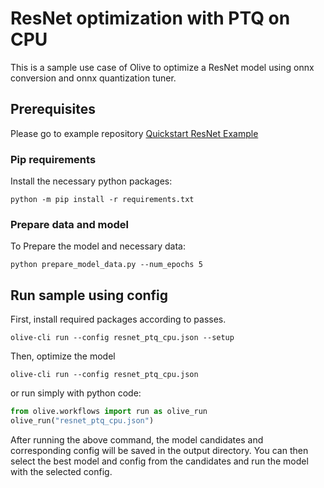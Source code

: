 # ResNet optimization with PTQ on CPU
This is a sample use case of Olive to optimize a ResNet model using onnx conversion and onnx quantization tuner.

## Prerequisites
Please go to example repository [Quickstart ResNet Example](https://github.com/microsoft/Olive/tree/main/examples/resnet)

### Pip requirements
Install the necessary python packages:
```
python -m pip install -r requirements.txt
```

### Prepare data and model
To Prepare the model and necessary data:
```
python prepare_model_data.py --num_epochs 5
```

## Run sample using config
First, install required packages according to passes.
```
olive-cli run --config resnet_ptq_cpu.json --setup
```
Then, optimize the model
```
olive-cli run --config resnet_ptq_cpu.json
```
or run simply with python code:
```python
from olive.workflows import run as olive_run
olive_run("resnet_ptq_cpu.json")
```

After running the above command, the model candidates and corresponding config will be saved in the output directory.
You can then select the best model and config from the candidates and run the model with the selected config.
